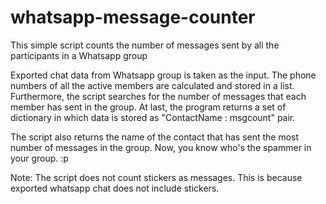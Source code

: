 # whatsapp-message-counter
This simple script counts the number of messages sent by all the participants in a Whatsapp group

Exported chat data from Whatsapp group is taken as the input. The phone numbers of all the active members are calculated and stored in a list. Furthermore, the script searches for the number of messages that each member has sent in the group. At last, the program returns a set of dictionary in which data is stored as "ContactName : msgcount" pair.

The script also returns the name of the contact that has sent the most number of messages in the group. Now, you know who's the spammer in your group. :p

Note: The script does not count stickers as messages. This is because exported whatsapp chat does not include stickers.

